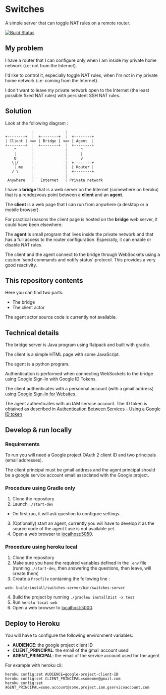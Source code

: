 Switches
========

A simple server that can toggle NAT rules on a remote router.

[![Build
Status](https://travis-ci.org/superbob/switches-server.svg?branch=master)](https://travis-ci.org/superbob/switches-server)

My problem
----------

I have a router that I can configure only when I am inside my private home network (i.e: not from the Internet).

I'd like to control it, especially toggle NAT rules, when I'm not in my private home network (i.e: coming from the Internet).

I don't want to leave my private network open to the Internet (the least possible fixed NAT rules) with persistent SSH NAT rules.

Solution
--------

Look at the following diagram :

```
            |              |
+--------+  |  +--------+  |  +--------+
| Client | <=> | Bridge | <=> | Agent  |
+--------+  |  +--------+  |  +--------+
    ^       |              |      ^
    |       |              |      |
    O       |              |      v
   \|/      |              |  +--------+
    | me    |              |  | Router |
   / \      |              |  +--------+
            |              |
 Anywhere   |   Internet   | Private network
```

I have a **bridge** that is a web server on the Internet (somewhere on heroku) that is a rendezvous point between a **client** and an **agent**.

The **client** is a web page that I can run from anywhere (a desktop or a mobile browser).

For practical reasons the client page is hosted on the **bridge** web server, it could have been elsewhere.

The **agent** is small program that lives inside the private network and that has a full access to the router configuration. Especially, it can enable or disable NAT rules.

The client and the agent connect to the bridge through WebSockets using a custom 'send commands and notify status' protocol. This provides a very good reactivity.

This repository contents
------------------------

Here you can find two parts:

 * The bridge
 * The client actor

The agent actor source code is currently not available.

Technical details
-----------------

The bridge server is Java program using Ratpack and built with gradle.

The client is a simple HTML page with some JavaScript.

The agent is a python program.

Authentication is performed when connecting WebSockets to the bridge using Google Sign-In with Google ID Tokens.

The client authenticates with a personnal account (with a gmail address) using [Google Sign-In for Websites
](https://developers.google.com/identity/sign-in/web/).

The agent authenticates with an IAM service account. The ID token is obtained as described in [Authentication Between Services - Using a Google ID token](https://cloud.google.com/endpoints/docs/openapi/service-account-authentication)

Develop & run locally
---------------------

### Requirements

To run you will need a Google project OAuth 2 client ID and two principals (email addresses).

The client principal must be gmail address and the agent principal should be a google service account email associated with the Google project.

### Procedure using Gradle only

 1. Clone the repository
 2. Launch `./start-dev`
   * On first run, it will ask question to configure settings.
 3. (Optionally) start an agent, currently you will have to develop it as the source code of the agent I use is not available yet.
 4. Open a web browser to [localhost:5050](http://localhost:5050).

### Procedure using heroku local

 1. Clone the repository
 2. Make sure you have the required variables defined in the `.env` file (running `./start-dev`, then answering the questions, then leave, will create them)
 3. Create a `Procfile` containing the following line :
 ```
 web: build/install/switches-server/bin/switches-server
 ```
 4. Build the project by running `./gradlew installDist -x test`
 5. Run `herolu local web`
 6. Open a web browser to [localhost:5000](http://localhost:5000).

Deploy to Heroku
----------------

You will have to configure the following environment variables:

 * **AUDIENCE**: the google project client ID
 * **CLIENT_PRINCIPAL**: the email of the gmail account used
 * **AGENT_PRINCIPAL**: the email of the service account used for the agent

For example with heroku cli:
```
heroku config:set AUDIENCE=google-project-client-ID
heroku config:set CLIENT_PRINCIPAL=someone@gmail.com
heroku config:set AGENT_PRINCIPAL=some.account@some.project.iam.gserviceaccount.com
```

